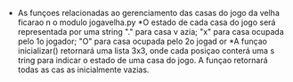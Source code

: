 * As funçoes relacionadas ao gerenciamento das casas do  jogo da velha ficarao n
o modulo jogavelha.py
*O estado de cada casa do jogo será representada por uma string "." para  casa v
azia; "x" para casa ocupada pelo 1o jogador; "O" para casa ocupada pelo 2o jogad
or
*A funçao inicializar() retornará uma lista 3x3, onde cada posiçao conterá uma s
tring para indicar o estado de uma casa do jogo. A funçao retornará todas as cas
as inicialmente vazias.
